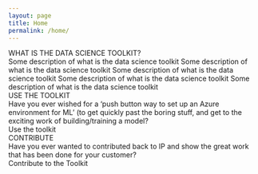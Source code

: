 ```yaml
---
layout: page
title: Home
permalink: /home/
---
```


<div class="home">
    <div class="title">WHAT IS THE DATA SCIENCE TOOLKIT?</div>
    <div class="paragraph">Some description of what is the data science toolkit Some description of what is the data science toolkit Some description of what is the data science toolkit Some description of what is the data science toolkit Some description of what is the data science toolkit</div>
    <div class="subtitle">USE THE TOOLKIT</div>
    <div class="paragraph">Have you ever wished for a ‘push button way to set up an Azure environment for ML’ (to get quickly past the boring stuff, and get to the exciting work of building/training a model?</div>
    <div class="paragraph button">Use the toolkit</div>
    <div class="subtitle">CONTRIBUTE</div>
    <div class="paragraph">Have you ever wanted to contributed back to IP and show the great work that has been done for your customer?</div>
    <div class="paragraph button">Contribute to the Toolkit</div>
</div>